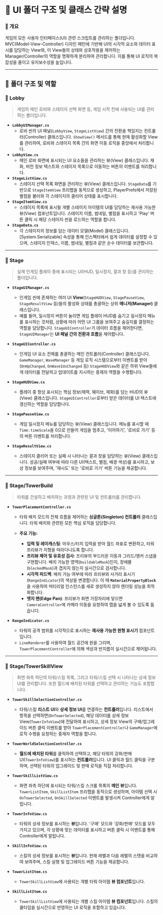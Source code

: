 
# 📂 UI 폴더 구조 및 클래스 간략 설명

### 📌 개요

게임의 모든 사용자 인터페이스(UI) 관련 스크립트를 관리하는 폴더입니다.
MVC(Model-View-Controller) 디자인 패턴에 기반해 UI의 시각적 요소와 데이터 표시를 담당하는 View와, 이 View들의 상태와 상호작용을 제어하는 Manager/Controller의 역할을 명확하게 분리하여 관리합니다. 이를 통해 UI 로직의 복잡성을 줄이고 유지보수성을 높입니다.

---

## 📁 폴더 구조 및 역할

### 🔹 **Lobby**

> 게임의 메인 로비와 스테이지 선택 화면 등, 게임 시작 전에 사용되는 UI를 관리하는 폴더입니다.

* **`LobbyUIManager.cs`**
  * 로비 씬의 UI 패널(`LobbyView`, `StageListView`) 간의 전환을 책임지는 컨트롤러(Controller) 클래스입니다. `ShowView()` 메서드를 통해 현재 활성화할 View를 관리하여, 로비와 스테이지 목록 간의 화면 이동 로직을 중앙에서 처리합니다.
* **`LobbyView.cs`**
  * 메인 로비 화면에 표시되는 UI 요소들을 관리하는 뷰(View) 클래스입니다. 재화, 버전 정보 텍스트와 스테이지 목록으로 이동하는 버튼의 이벤트를 처리합니다.
* **`StageListView.cs`**
  * 스테이지 선택 목록 화면을 관리하는 뷰(View) 클래스입니다. `StageData`를 기반으로 `StageItemView` 프리팹을 동적으로 생성하고, PlayerPrefs에서 저장된 별점을 불러와 각 스테이지의 클리어 상태를 표시합니다.
* **`StageItemView.cs`**
  * 스테이지 목록에 표시될 개별 스테이지 아이템의 UI를 담당하는 재사용 가능한 뷰(View) 컴포넌트입니다. 스테이지 이름, 썸네일, 별점을 표시하고 'Play' 버튼 클릭 시 해당 스테이지 씬을 로드하는 역할을 합니다.
* **`StageData.cs`**
  * 각 스테이지의 정보를 담는 데이터 모델(Model) 클래스입니다. [System.Serializable] 속성을 통해 인스펙터에서 쉽게 데이터를 설정할 수 있으며, 스테이지 인덱스, 이름, 썸네일, 별점과 같은 순수 데이터를 보관합니다.

---

### 🔹 **Stage**

> 실제 인게임 플레이 중에 표시되는 UI(HUD, 일시정지, 결과 창 등)를 관리하는 폴더입니다.

* **`StageUIManager.cs`** 
	-   인게임 씬에 존재하는 여러 UI **View**(`StageHUDView`, `StagePauseView`, `StageResultView` 등)들의 활성화 상태를 총괄하는 상위 **매니저(Manager)** 클래스입니다.    
	-   예를 들어, 일시정지 버튼이 눌리면 게임 플레이 HUD를 숨기고 일시정지 메뉴를 표시하는 것처럼, 상황에 따라 어떤 UI 그룹을 보여주고 숨길지를 결정하는 역할을 담당합니다. `StageUIController`가 데이터 흐름을 제어한다면, `StageUIManager`는 **UI 패널 간의 전환과 흐름**을 제어합니다.

*  **`StageUIController.cs`**    
    -   인게임 UI 요소 전체를 총괄하는 메인 컨트롤러(Controller) 클래스입니다. `GameManager`, `WaveManager` 등 게임 로직 시스템으로부터 이벤트를 받아(`OnHpChanged`, `OnWaveIdxChanged` 등) `StageHUDView`와 같은 하위 View들에게 데이터를 전달하고 업데이트를 지시하는 중재자 역할을 수행합니다.
        
-   **`StageHUDView.cs`**    
    -   플레이 중 항상 표시되는 핵심 정보(체력, 웨이브, 재화)를 담는 HUD의 뷰(View) 클래스입니다. `StageUIController`로부터 받은 데이터를 UI 텍스트에 갱신하는 역할을 담당합니다.
        
-   **`StagePauseView.cs`**    
    -   게임 일시정지 메뉴를 담당하는 뷰(View) 클래스입니다. 메뉴를 표시할 때 `Time.timeScale`을 0으로 만들어 게임을 멈추고, '이어하기', '로비로 가기' 등의 버튼 이벤트를 처리합니다.
        
-   **`StageResultView.cs`**    
    -   스테이지 클리어 또는 실패 시 나타나는 결과 창을 담당하는 뷰(View) 클래스입니다. 성공/실패 여부에 따라 다른 UI(텍스트, 별점, 배경 색상)를 표시하고, 보상 정보를 보여주며, '재시도' 또는 '로비로 가기' 버튼 기능을 제공합니다.

---

### 🔸 **Stage/TowerBuild**

> 타워를 건설하고 배치하는 과정과 관련된 UI 및 컨트롤러를 관리합니다.

-   **`TowerPlacementController.cs`**
    
    -   타워 배치 모드의 전체 흐름을 제어하는 **싱글톤(Singleton) 컨트롤러** 클래스입니다. 타워 배치와 관련된 모든 핵심 로직을 담당합니다.
        
    -   **주요 기능:**        
        -   **입력 및 레이캐스팅**: 마우스/터치 입력을 받아 월드 좌표로 변환하고, 타워 프리뷰가 지형을 따라다니도록 합니다.            
        -   **프리뷰 제어 및 유효성 검사**: 프리뷰의 부드러운 이동과 그리드/앵커 스냅을 구현합니다. 배치 가능한 영역(`buildableMask`)인지, 장애물(`blockedMask`)과 겹치지 않는지 실시간으로 검사합니다.            
        -   **시각적 피드백**: 배치 가능 여부에 따라 프리뷰와 사거리 표시기(`RangeIndicator`)의 색상을 변경합니다. 이 때 **`MaterialPropertyBlock`** 을 사용하여 머티리얼 인스턴스를 새로 생성하지 않아 렌더링 성능을 최적화합니다.            
        -   **엣지 팬(Edge Pan)**: 프리뷰가 화면 가장자리에 닿으면 `CameraController`에 카메라 이동을 요청하여 맵을 넓게 볼 수 있도록 돕습니다.            
-   **`RangeIndicator.cs`**    
    -   타워의 공격 범위를 시각적으로 표시하는 **재사용 가능한 원형 표시기** 컴포넌트입니다.        
    -   `LineRenderer`를 사용하여 월드 공간에 원을 그리며, `TowerPlacementController`에 의해 색상과 반지름이 실시간으로 제어됩니다.

---

### 🔸 **Stage/TowerSkillView**

> 화면 좌측 하단의 타워/스킬 목록, 그리고 타워/스킬 선택 시 나타나는 상세 정보 UI를 관리합니다. 또한 월드에 배치된 타워를 선택하고 관리하는 기능도 포함합니다.

-   **`TowerSkillSelectionController.cs`**    
    -   타워/스킬 **리스트 UI**와 **상세 정보 UI**를 연결하는 **컨트롤러**입니다. 리스트에서 항목을 선택하면(`OnTowerSelected`), 해당 데이터를 상세 정보 View(`TowerInfoView`)에 전달하여 표시하고, 상세 정보 View의 구매/업그레이드 버튼 클릭 이벤트를 받아 `TowerPlacementController`나 `GameManager`에 로직 수행을 요청하는 중재자 역할을 합니다.
        
-   **`TowerWorldSelectionController.cs`**    
    -   **월드에 배치된 타워**를 클릭하여 선택하고, 해당 타워의 강화/판매 UI(`TowerInfoView`)를 표시하는 **컨트롤러**입니다. UI 클릭과 월드 클릭을 구분하며, 선택된 타워의 업그레이드 및 판매 로직을 직접 처리합니다.
        
-   **`TowerSkillListView.cs`**    
    -   화면 좌측 하단에 표시되는 타워/스킬 스크롤 목록의 **메인 뷰**입니다. `TowerListItem`, `SkillListItem` 프리팹을 동적으로 생성하며, 아이템 선택 시 `OnTowerSelected`, `OnSkillSelected` 이벤트를 발생시켜 Controller에게 알립니다.
        
-   **`TowerInfoView.cs`**    
    -   타워의 상세 정보를 표시하는 **뷰**입니다. '구매' 모드와 '강화/판매' 모드를 모두 가지고 있으며, 각 상황에 맞는 데이터를 표시하고 버튼 클릭 시 이벤트를 통해 Controller에게 알립니다.
        
-   **`SkillInfoView.cs`**    
    -   스킬의 상세 정보를 표시하는 **뷰**입니다. 현재 레벨과 다음 레벨의 스탯을 비교하여 보여주며, 스킬 실행 및 업그레이드 버튼 기능을 제공합니다.
        
-   **`TowerListItem.cs`**    
    -   `TowerSkillListView`에 사용되는 개별 타워 아이템 **뷰 컴포넌트**입니다.
        
-   **`SkillListItem.cs`**    
    -   `TowerSkillListView`에 사용되는 개별 스킬 아이템 **뷰 컴포넌트**입니다. 스킬의 쿨타임을 실시간으로 반영하는 UI 로직을 포함하고 있습니다.